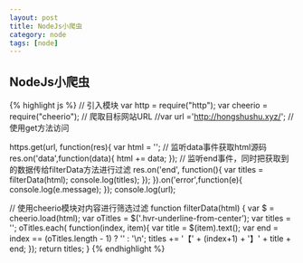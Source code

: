 ```yaml
---
layout: post
title: NodeJs小爬虫
category: node
tags: [node]
---
```


## NodeJs小爬虫

{% highlight js %}
   // 引入模块
var http = require("http");
var cheerio = require("cheerio");
// 爬取目标网站URL
//var url ='http://hongshushu.xyz/';
// 使用get方法访问

https.get(url, function(res){
  var html = ''; 
  // 监听data事件获取html源码
  res.on('data',function(data){
    html += data;
  });
 // 监听end事件，同时把获取到的数据传给filterData方法进行过滤
  res.on('end', function(){
    var titles = filterData(html);
    console.log(titles);
  });
}).on('error',function(e){
  console.log(e.message);
});
console.log(url);

// 使用cheerio模块对内容进行筛选过滤
function filterData(html) {
  var $ = cheerio.load(html);
  var oTitles = $('.hvr-underline-from-center');
  var titles = '';
  oTitles.each( function(index, item){
    var title = $(item).text();
    var end = index == (oTitles.length - 1) ? '' : '\n';
    titles += '【' + (index+1) + '】' + title + end;
  });
  return titles;
}
{% endhighlight %}


